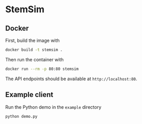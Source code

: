 # StemSim

## Docker

First, build the image with

```bash
docker build -t stemsim .
```

Then run the container with

```bash
docker run --rm -p 80:80 stemsim
```

The API endpoints should be available at `http://localhost:80`.

## Example client

Run the Python demo in the `example` directory

```bash
python demo.py
```